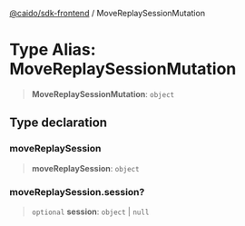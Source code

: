 [@caido/sdk-frontend](../index.md) / MoveReplaySessionMutation

# Type Alias: MoveReplaySessionMutation

> **MoveReplaySessionMutation**: `object`

## Type declaration

### moveReplaySession

> **moveReplaySession**: `object`

### moveReplaySession.session?

> `optional` **session**: `object` \| `null`
